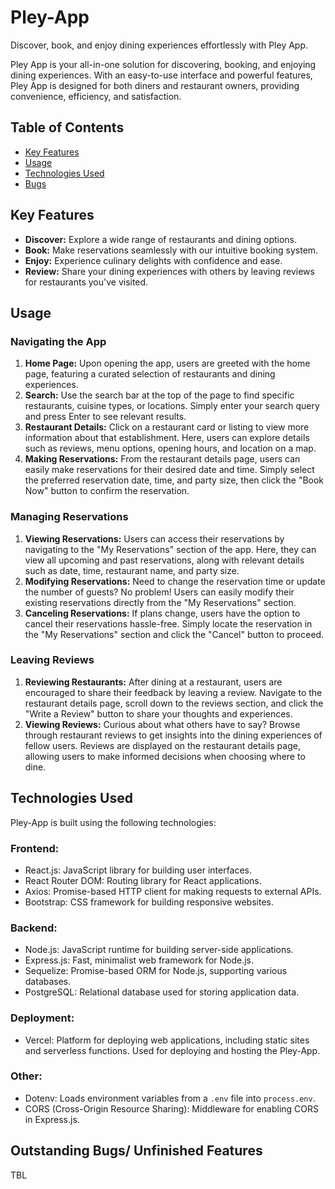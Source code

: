 # Pley-App

Discover, book, and enjoy dining experiences effortlessly with Pley App.

Pley App is your all-in-one solution for discovering, booking, and enjoying dining experiences. With an easy-to-use interface and powerful features, Pley App is designed for both diners and restaurant owners, providing convenience, efficiency, and satisfaction.

## Table of Contents
- [Key Features](#key-features)
- [Usage](#usage)
- [Technologies Used](#technologies-used)
- [Bugs](#bugs)

## Key Features
- **Discover:** Explore a wide range of restaurants and dining options.
- **Book:** Make reservations seamlessly with our intuitive booking system.
- **Enjoy:** Experience culinary delights with confidence and ease.
- **Review:** Share your dining experiences with others by leaving reviews for restaurants you've visited.

## Usage
### Navigating the App
1. **Home Page:** Upon opening the app, users are greeted with the home page, featuring a curated selection of restaurants and dining experiences.
2. **Search:** Use the search bar at the top of the page to find specific restaurants, cuisine types, or locations. Simply enter your search query and press Enter to see relevant results.
3. **Restaurant Details:** Click on a restaurant card or listing to view more information about that establishment. Here, users can explore details such as reviews, menu options, opening hours, and location on a map.
4. **Making Reservations:** From the restaurant details page, users can easily make reservations for their desired date and time. Simply select the preferred reservation date, time, and party size, then click the "Book Now" button to confirm the reservation.

### Managing Reservations
1. **Viewing Reservations:** Users can access their reservations by navigating to the "My Reservations" section of the app. Here, they can view all upcoming and past reservations, along with relevant details such as date, time, restaurant name, and party size.
2. **Modifying Reservations:** Need to change the reservation time or update the number of guests? No problem! Users can easily modify their existing reservations directly from the "My Reservations" section.
3. **Canceling Reservations:** If plans change, users have the option to cancel their reservations hassle-free. Simply locate the reservation in the "My Reservations" section and click the "Cancel" button to proceed.

### Leaving Reviews
1. **Reviewing Restaurants:** After dining at a restaurant, users are encouraged to share their feedback by leaving a review. Navigate to the restaurant details page, scroll down to the reviews section, and click the "Write a Review" button to share your thoughts and experiences.
2. **Viewing Reviews:** Curious about what others have to say? Browse through restaurant reviews to get insights into the dining experiences of fellow users. Reviews are displayed on the restaurant details page, allowing users to make informed decisions when choosing where to dine.

## Technologies Used

Pley-App is built using the following technologies:

### Frontend:
- React.js: JavaScript library for building user interfaces.
- React Router DOM: Routing library for React applications.
- Axios: Promise-based HTTP client for making requests to external APIs.
- Bootstrap: CSS framework for building responsive websites.

### Backend:
- Node.js: JavaScript runtime for building server-side applications.
- Express.js: Fast, minimalist web framework for Node.js.
- Sequelize: Promise-based ORM for Node.js, supporting various databases.
- PostgreSQL: Relational database used for storing application data.

### Deployment:
- Vercel: Platform for deploying web applications, including static sites and serverless functions. Used for deploying and hosting the Pley-App.

### Other:
- Dotenv: Loads environment variables from a `.env` file into `process.env`.
- CORS (Cross-Origin Resource Sharing): Middleware for enabling CORS in Express.js.


## Outstanding Bugs/ Unfinished Features
TBL
